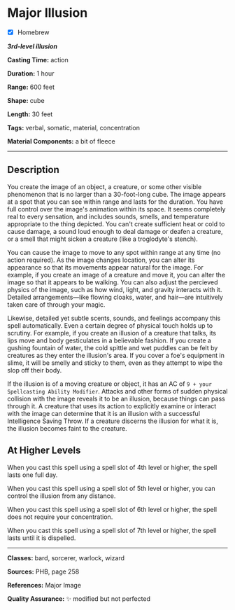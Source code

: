 # Major Illusion

- [x] Homebrew

***3rd-level illusion***

**Casting Time:** action

**Duration:** 1 hour

**Range:** 600 feet

**Shape:** cube

**Length:** 30 feet

**Tags:** verbal, somatic, material, concentration

**Material Components:** a bit of fleece

---

## Description
You create the image of an object, a creature, or some other visible phenomenon that is no larger than a 30-foot-long cube.
The image appears at a spot that you can see within range and lasts for the duration.
You have full control over the image's animation within its space.
It seems completely real to every sensation, and includes sounds, smells, and temperature appropriate to the thing depicted.
You can't create sufficient heat or cold to cause damage, a sound loud enough to deal damage or deafen a creature, or a smell that might sicken a creature (like a troglodyte's stench).

You can cause the image to move to any spot within range at any time (no action required).
As the image changes location, you can alter its appearance so that its movements appear natural for the image.
For example, if you create an image of a creature and move it, you can alter the image so that it appears to be walking.
You can also adjust the percieved physics of the image, such as how wind, light, and gravity interacts with it.
Detailed arrangements&mdash;like flowing cloaks, water, and hair&mdash;are intuitively taken care of through your magic.

Likewise, detailed yet subtle scents, sounds, and feelings accompany this spell automatically.
Even a certain degree of physical touch holds up to scrutiny.
For example, if you create an illusion of a creature that talks, its lips move and body gesticulates in a believable fashion.
If you create a gushing fountain of water, the cold spittle and wet puddles can be felt by creatures as they enter the illusion's area.
If you cover a foe's equipment in slime, it will be smelly and sticky to them, even as they attempt to wipe the slop off their body.

If the illusion is of a moving creature or object, it has an AC of `9 + your Spellcasting Ability Modifier`.
Attacks and other forms of sudden physical collision with the image reveals it to be an illusion, because things can pass through it.
A creature that uses its action to explicitly examine or interact with the image can determine that it is an illusion with a successful Intelligence Saving Throw.
If a creature discerns the illusion for what it is, the illusion becomes faint to the creature.

<!--
Tip: a player always knows somethings up if they are asked make a saving throw.
Especially if it is a weird one, like Intelligence.
In these cases, players can guess that they are making a check for an illusion&mdash;whether or not they pass.
That means the cat is out of the bag for an illusion.
The jig is up!

Half the fun in illusions is that the players don't know when an illusion exists.
So, try to frame it a bit differently for illusions.
Ask for an intelligence check, but give them proficiency if you know they are proficient in intelligence saving throws.
If you aren't sure which players have this proficiency without asking, check their class.
Classes with proficiency in Intelligence Saving Throws include:
- Artificers
- Druids
- Mystics
- Rogues
- Wizards
--->

## At Higher Levels
When you cast this spell using a spell slot of 4th level or higher, the spell lasts one full day.

When you cast this spell using a spell slot of 5th level or higher, you can control the illusion from any distance.

When you cast this spell using a spell slot of 6th level or higher, the spell does not require your concentration.

When you cast this spell using a spell slot of 7th level or higher, the spell lasts until it is dispelled.

---

**Classes:** bard, sorcerer, warlock, wizard

**Sources:** PHB, page 258

**References:** Major Image

**Quality Assurance:** :sparkles: modified but not perfected

